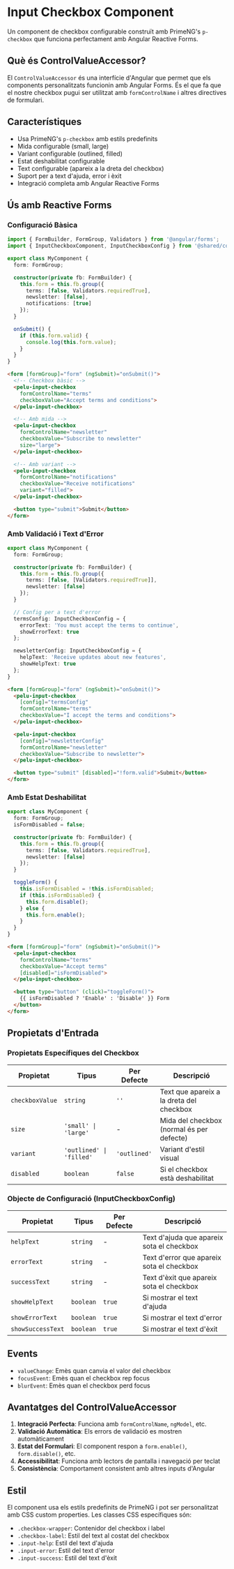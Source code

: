 # Input Checkbox Component

Un component de checkbox configurable construït amb PrimeNG's `p-checkbox` que funciona perfectament amb Angular Reactive Forms.

## Què és ControlValueAccessor?

El `ControlValueAccessor` és una interfície d'Angular que permet que els components personalitzats funcionin amb Angular Forms. És el que fa que el nostre checkbox pugui ser utilitzat amb `formControlName` i altres directives de formulari.

## Característiques

- Usa PrimeNG's `p-checkbox` amb estils predefinits
- Mida configurable (small, large)
- Variant configurable (outlined, filled)
- Estat deshabilitat configurable
- Text configurable (apareix a la dreta del checkbox)
- Suport per a text d'ajuda, error i èxit
- Integració completa amb Angular Reactive Forms

## Ús amb Reactive Forms

### Configuració Bàsica

```typescript
import { FormBuilder, FormGroup, Validators } from '@angular/forms';
import { InputCheckboxComponent, InputCheckboxConfig } from '@shared/components/inputs';

export class MyComponent {
  form: FormGroup;

  constructor(private fb: FormBuilder) {
    this.form = this.fb.group({
      terms: [false, Validators.requiredTrue],
      newsletter: [false],
      notifications: [true]
    });
  }

  onSubmit() {
    if (this.form.valid) {
      console.log(this.form.value);
    }
  }
}
```

```html
<form [formGroup]="form" (ngSubmit)="onSubmit()">
  <!-- Checkbox bàsic -->
  <pelu-input-checkbox 
    formControlName="terms"
    checkboxValue="Accept terms and conditions">
  </pelu-input-checkbox>

  <!-- Amb mida -->
  <pelu-input-checkbox 
    formControlName="newsletter"
    checkboxValue="Subscribe to newsletter"
    size="large">
  </pelu-input-checkbox>

  <!-- Amb variant -->
  <pelu-input-checkbox 
    formControlName="notifications"
    checkboxValue="Receive notifications"
    variant="filled">
  </pelu-input-checkbox>

  <button type="submit">Submit</button>
</form>
```

### Amb Validació i Text d'Error

```typescript
export class MyComponent {
  form: FormGroup;

  constructor(private fb: FormBuilder) {
    this.form = this.fb.group({
      terms: [false, [Validators.requiredTrue]],
      newsletter: [false]
    });
  }

  // Config per a text d'error
  termsConfig: InputCheckboxConfig = {
    errorText: 'You must accept the terms to continue',
    showErrorText: true
  };

  newsletterConfig: InputCheckboxConfig = {
    helpText: 'Receive updates about new features',
    showHelpText: true
  };
}
```

```html
<form [formGroup]="form" (ngSubmit)="onSubmit()">
  <pelu-input-checkbox 
    [config]="termsConfig"
    formControlName="terms"
    checkboxValue="I accept the terms and conditions">
  </pelu-input-checkbox>

  <pelu-input-checkbox 
    [config]="newsletterConfig"
    formControlName="newsletter"
    checkboxValue="Subscribe to newsletter">
  </pelu-input-checkbox>

  <button type="submit" [disabled]="!form.valid">Submit</button>
</form>
```

### Amb Estat Deshabilitat

```typescript
export class MyComponent {
  form: FormGroup;
  isFormDisabled = false;

  constructor(private fb: FormBuilder) {
    this.form = this.fb.group({
      terms: [false, Validators.requiredTrue],
      newsletter: [false]
    });
  }

  toggleForm() {
    this.isFormDisabled = !this.isFormDisabled;
    if (this.isFormDisabled) {
      this.form.disable();
    } else {
      this.form.enable();
    }
  }
}
```

```html
<form [formGroup]="form" (ngSubmit)="onSubmit()">
  <pelu-input-checkbox 
    formControlName="terms"
    checkboxValue="Accept terms"
    [disabled]="isFormDisabled">
  </pelu-input-checkbox>

  <button type="button" (click)="toggleForm()">
    {{ isFormDisabled ? 'Enable' : 'Disable' }} Form
  </button>
</form>
```

## Propietats d'Entrada

### Propietats Específiques del Checkbox

| Propietat | Tipus | Per Defecte | Descripció |
|-----------|-------|-------------|------------|
| `checkboxValue` | `string` | `''` | Text que apareix a la dreta del checkbox |
| `size` | `'small' \| 'large'` | - | Mida del checkbox (normal és per defecte) |
| `variant` | `'outlined' \| 'filled'` | `'outlined'` | Variant d'estil visual |
| `disabled` | `boolean` | `false` | Si el checkbox està deshabilitat |

### Objecte de Configuració (InputCheckboxConfig)

| Propietat | Tipus | Per Defecte | Descripció |
|-----------|-------|-------------|------------|
| `helpText` | `string` | - | Text d'ajuda que apareix sota el checkbox |
| `errorText` | `string` | - | Text d'error que apareix sota el checkbox |
| `successText` | `string` | - | Text d'èxit que apareix sota el checkbox |
| `showHelpText` | `boolean` | `true` | Si mostrar el text d'ajuda |
| `showErrorText` | `boolean` | `true` | Si mostrar el text d'error |
| `showSuccessText` | `boolean` | `true` | Si mostrar el text d'èxit |

## Events

- `valueChange`: Emès quan canvia el valor del checkbox
- `focusEvent`: Emès quan el checkbox rep focus
- `blurEvent`: Emès quan el checkbox perd focus

## Avantatges del ControlValueAccessor

1. **Integració Perfecta**: Funciona amb `formControlName`, `ngModel`, etc.
2. **Validació Automàtica**: Els errors de validació es mostren automàticament
3. **Estat del Formulari**: El component respon a `form.enable()`, `form.disable()`, etc.
4. **Accessibilitat**: Funciona amb lectors de pantalla i navegació per teclat
5. **Consistència**: Comportament consistent amb altres inputs d'Angular

## Estil

El component usa els estils predefinits de PrimeNG i pot ser personalitzat amb CSS custom properties. Les classes CSS específiques són:

- `.checkbox-wrapper`: Contenidor del checkbox i label
- `.checkbox-label`: Estil del text al costat del checkbox
- `.input-help`: Estil del text d'ajuda
- `.input-error`: Estil del text d'error
- `.input-success`: Estil del text d'èxit 
